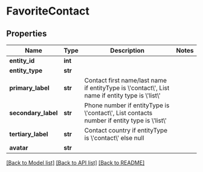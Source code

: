 # FavoriteContact

## Properties
Name | Type | Description | Notes
------------ | ------------- | ------------- | -------------
**entity_id** | **int** |  | 
**entity_type** | **str** |  | 
**primary_label** | **str** | Contact first name/last name if entityType is \\&#39;contact\\&#39;, List name if entity type is \\&#39;list\\&#39; | 
**secondary_label** | **str** | Phone number if entityType is \\&#39;contact\\&#39;, List contacts number if entity type is \\&#39;list\\&#39; | 
**tertiary_label** | **str** | Contact country if entityType is \\&#39;contact\\&#39; else null | 
**avatar** | **str** |  | 

[[Back to Model list]](../README.md#documentation-for-models) [[Back to API list]](../README.md#documentation-for-api-endpoints) [[Back to README]](../README.md)



